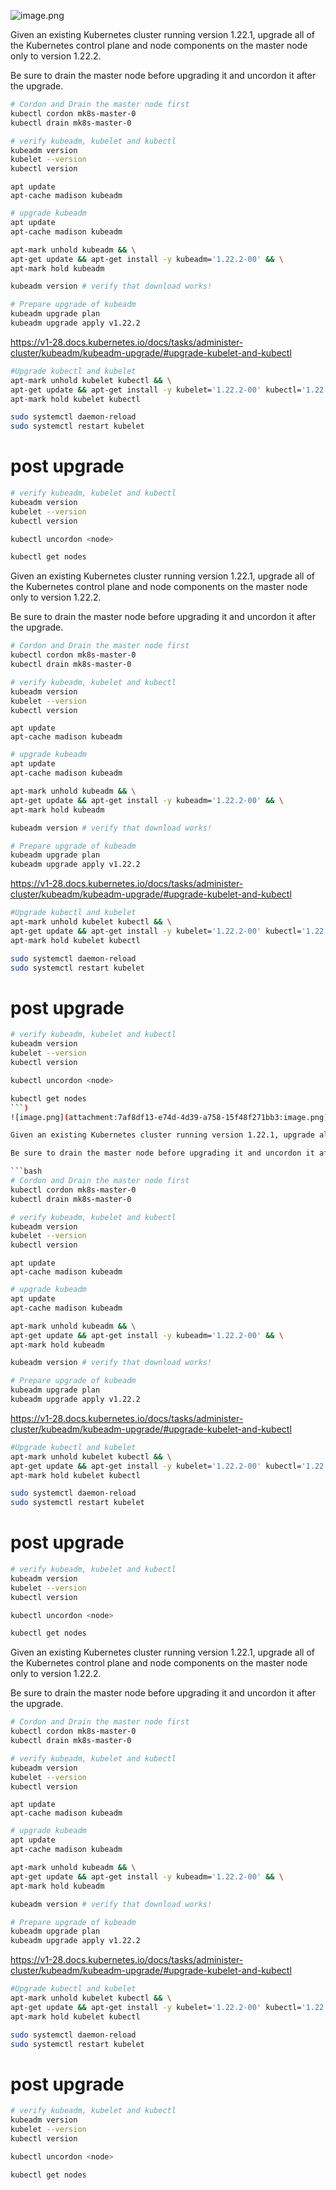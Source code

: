 ![image.png](image.png)

Given an existing Kubernetes cluster running version 1.22.1, upgrade all of the Kubernetes control plane and node components on the master node only to version 1.22.2.

Be sure to drain the master node before upgrading it and uncordon it after the upgrade.

```bash
# Cordon and Drain the master node first
kubectl cordon mk8s-master-0
kubectl drain mk8s-master-0
```

```bash
# verify kubeadm, kubelet and kubectl
kubeadm version
kubelet --version
kubectl version
```

```
apt update
apt-cache madison kubeadm
```

```bash
# upgrade kubeadm
apt update
apt-cache madison kubeadm

apt-mark unhold kubeadm && \
apt-get update && apt-get install -y kubeadm='1.22.2-00' && \
apt-mark hold kubeadm

kubeadm version # verify that download works!
```

```bash
# Prepare upgrade of kubeadm
kubeadm upgrade plan
kubeadm upgrade apply v1.22.2
```

https://v1-28.docs.kubernetes.io/docs/tasks/administer-cluster/kubeadm/kubeadm-upgrade/#upgrade-kubelet-and-kubectl

```bash
#Upgrade kubectl and kubelet
apt-mark unhold kubelet kubectl && \
apt-get update && apt-get install -y kubelet='1.22.2-00' kubectl='1.22.2-00' && \
apt-mark hold kubelet kubectl

sudo systemctl daemon-reload
sudo systemctl restart kubelet
```

# post upgrade

```bash
# verify kubeadm, kubelet and kubectl
kubeadm version
kubelet --version
kubectl version
```

```bash
kubectl uncordon <node>

kubectl get nodes
```
Given an existing Kubernetes cluster running version 1.22.1, upgrade all of the Kubernetes control plane and node components on the master node only to version 1.22.2.

Be sure to drain the master node before upgrading it and uncordon it after the upgrade.

```bash
# Cordon and Drain the master node first
kubectl cordon mk8s-master-0
kubectl drain mk8s-master-0
```

```bash
# verify kubeadm, kubelet and kubectl
kubeadm version
kubelet --version
kubectl version
```

```
apt update
apt-cache madison kubeadm
```

```bash
# upgrade kubeadm
apt update
apt-cache madison kubeadm

apt-mark unhold kubeadm && \
apt-get update && apt-get install -y kubeadm='1.22.2-00' && \
apt-mark hold kubeadm

kubeadm version # verify that download works!
```

```bash
# Prepare upgrade of kubeadm
kubeadm upgrade plan
kubeadm upgrade apply v1.22.2
```

https://v1-28.docs.kubernetes.io/docs/tasks/administer-cluster/kubeadm/kubeadm-upgrade/#upgrade-kubelet-and-kubectl

```bash
#Upgrade kubectl and kubelet
apt-mark unhold kubelet kubectl && \
apt-get update && apt-get install -y kubelet='1.22.2-00' kubectl='1.22.2-00' && \
apt-mark hold kubelet kubectl

sudo systemctl daemon-reload
sudo systemctl restart kubelet
```

# post upgrade

```bash
# verify kubeadm, kubelet and kubectl
kubeadm version
kubelet --version
kubectl version
```

```bash
kubectl uncordon <node>

kubectl get nodes
```)
![image.png](attachment:7af8df13-e74d-4d39-a758-15f48f271bb3:image.png)

Given an existing Kubernetes cluster running version 1.22.1, upgrade all of the Kubernetes control plane and node components on the master node only to version 1.22.2.

Be sure to drain the master node before upgrading it and uncordon it after the upgrade.

```bash
# Cordon and Drain the master node first
kubectl cordon mk8s-master-0
kubectl drain mk8s-master-0
```

```bash
# verify kubeadm, kubelet and kubectl
kubeadm version
kubelet --version
kubectl version
```

```
apt update
apt-cache madison kubeadm
```

```bash
# upgrade kubeadm
apt update
apt-cache madison kubeadm

apt-mark unhold kubeadm && \
apt-get update && apt-get install -y kubeadm='1.22.2-00' && \
apt-mark hold kubeadm

kubeadm version # verify that download works!
```

```bash
# Prepare upgrade of kubeadm
kubeadm upgrade plan
kubeadm upgrade apply v1.22.2
```

https://v1-28.docs.kubernetes.io/docs/tasks/administer-cluster/kubeadm/kubeadm-upgrade/#upgrade-kubelet-and-kubectl

```bash
#Upgrade kubectl and kubelet
apt-mark unhold kubelet kubectl && \
apt-get update && apt-get install -y kubelet='1.22.2-00' kubectl='1.22.2-00' && \
apt-mark hold kubelet kubectl

sudo systemctl daemon-reload
sudo systemctl restart kubelet
```

# post upgrade

```bash
# verify kubeadm, kubelet and kubectl
kubeadm version
kubelet --version
kubectl version
```

```bash
kubectl uncordon <node>

kubectl get nodes
```

Given an existing Kubernetes cluster running version 1.22.1, upgrade all of the Kubernetes control plane and node components on the master node only to version 1.22.2.

Be sure to drain the master node before upgrading it and uncordon it after the upgrade.

```bash
# Cordon and Drain the master node first
kubectl cordon mk8s-master-0
kubectl drain mk8s-master-0
```

```bash
# verify kubeadm, kubelet and kubectl
kubeadm version
kubelet --version
kubectl version
```

```
apt update
apt-cache madison kubeadm
```

```bash
# upgrade kubeadm
apt update
apt-cache madison kubeadm

apt-mark unhold kubeadm && \
apt-get update && apt-get install -y kubeadm='1.22.2-00' && \
apt-mark hold kubeadm

kubeadm version # verify that download works!
```

```bash
# Prepare upgrade of kubeadm
kubeadm upgrade plan
kubeadm upgrade apply v1.22.2
```

https://v1-28.docs.kubernetes.io/docs/tasks/administer-cluster/kubeadm/kubeadm-upgrade/#upgrade-kubelet-and-kubectl

```bash
#Upgrade kubectl and kubelet
apt-mark unhold kubelet kubectl && \
apt-get update && apt-get install -y kubelet='1.22.2-00' kubectl='1.22.2-00' && \
apt-mark hold kubelet kubectl

sudo systemctl daemon-reload
sudo systemctl restart kubelet
```

# post upgrade

```bash
# verify kubeadm, kubelet and kubectl
kubeadm version
kubelet --version
kubectl version
```

```bash
kubectl uncordon <node>

kubectl get nodes
```